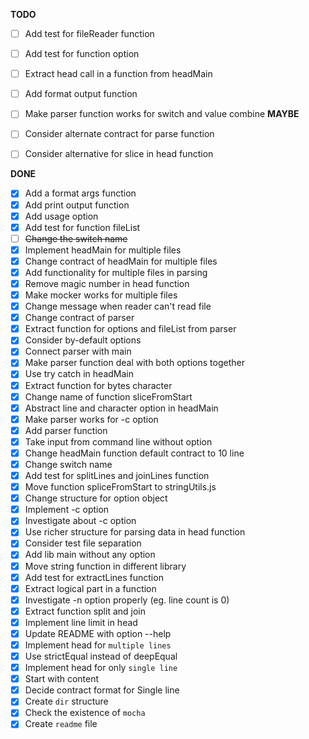 **TODO**

- [ ] Add test for fileReader function
- [ ] Add test for function option
- [ ] Extract head call in a function from headMain
- [ ] Add format output function
- [ ] Make parser function works for switch and value combine
**MAYBE**

- [ ] Consider alternate contract for parse function
- [ ] Consider alternative for slice in head function

**DONE**

- [x] Add a format args function
- [x] Add print output function
- [x] Add usage option
- [x] Add test for function fileList
- [ ] ~~Change the switch name~~
- [x] Implement headMain for multiple files
- [x] Change contract of headMain for multiple files
- [x] Add functionality for multiple files in parsing
- [x] Remove magic number in head function
- [x] Make mocker works for multiple files
- [x] Change message when reader can't read file
- [x] Change contract of parser
- [x] Extract function for options and fileList from parser
- [x] Consider by-default options
- [x] Connect parser with main
- [x] Make parser function deal with both options together
- [x] Use try catch in headMain
- [x] Extract function for bytes character
- [x] Change name of function sliceFromStart
- [x] Abstract line and character option in headMain
- [x] Make parser works for -c option
- [x] Add parser function
- [x] Take input from command line without option
- [x] Change headMain function default contract to 10 line
- [x] Change switch name
- [x] Add test for splitLines and joinLines function
- [x] Move function spliceFromStart to stringUtils.js
- [x] Change structure for option object
- [x] Implement -c option
- [x] Investigate about -c option
- [x] Use richer structure for parsing data in head function
- [x] Consider test file separation
- [x] Add lib main without any option
- [x] Move string function in different library
- [x] Add test for extractLines function
- [x] Extract logical part in a function 
- [x] Investigate -n option properly (eg. line count is 0)
- [x] Extract function split and join
- [x] Implement line limit in head
- [x] Update README with option --help
- [x] Implement head for `multiple lines`
- [x] Use strictEqual instead of deepEqual
- [x] Implement head for only `single line`
- [x] Start with content
- [x] Decide contract format for Single line
- [x] Create `dir` structure
- [x] Check the existence of `mocha`
- [x] Create `readme` file